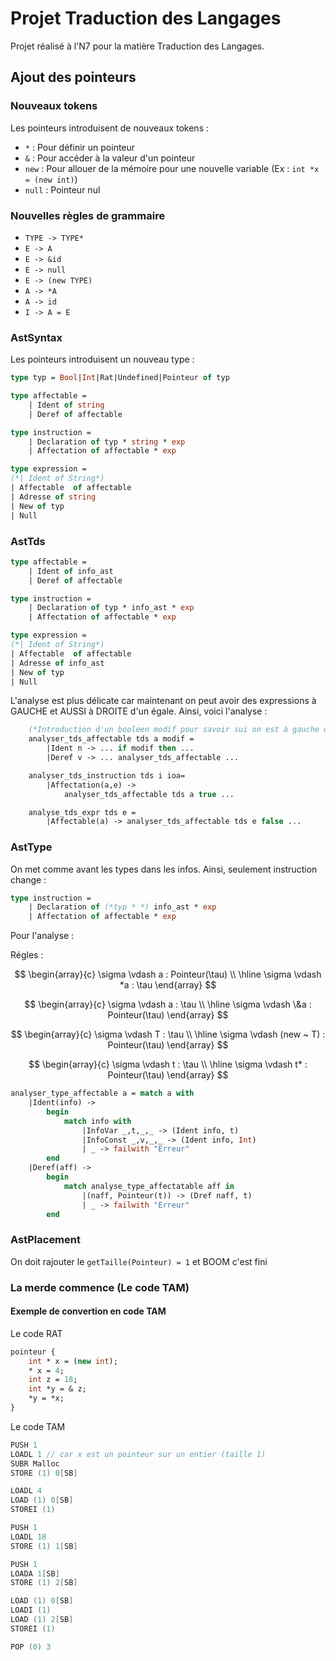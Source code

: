 # Projet Traduction des Langages

Projet réalisé à l'N7 pour la matière Traduction des Langages.

## Ajout des pointeurs

### Nouveaux tokens

Les pointeurs introduisent de nouveaux tokens :

- `*` : Pour définir un pointeur
- `&` : Pour accéder à la valeur d'un pointeur
- `new` : Pour allouer de la mémoire pour une nouvelle variable (Ex : `int *x = (new int)`)
- `null` : Pointeur nul

### Nouvelles règles de grammaire

- `TYPE -> TYPE*`
- `E -> A`
- `E -> &id`
- `E -> null`
- `E -> (new TYPE)`
- `A -> *A`
- `A -> id`
- `I -> A = E`

### AstSyntax

Les pointeurs introduisent un nouveau type :

```ocaml
type typ = Bool|Int|Rat|Undefined|Pointeur of typ

type affectable = 
    | Ident of string
    | Deref of affectable

type instruction = 
    | Declaration of typ * string * exp
    | Affectation of affectable * exp

type expression = 
(*| Ident of String*)
| Affectable  of affectable
| Adresse of string
| New of typ
| Null
```

### AstTds

```ocaml
type affectable = 
    | Ident of info_ast
    | Deref of affectable

type instruction = 
    | Declaration of typ * info_ast * exp
    | Affectation of affectable * exp

type expression = 
(*| Ident of String*)
| Affectable  of affectable
| Adresse of info_ast
| New of typ
| Null
```

L'analyse est plus délicate car maintenant on peut avoir des expressions à GAUCHE et AUSSI à DROITE d'un égale. Ainsi, voici l'analyse :

```ocaml
    (*Introduction d'un booleen modif pour savoir sui on est à gauche ou à droite d'un égal*)
    analyser_tds_affectable tds a modif = 
        |Ident n -> ... if modif then ...
        |Deref v -> ... analyser_tds_affectable ...

    analyser_tds_instruction tds i ioa= 
        |Affectation(a,e) ->
            analyser_tds_affectable tds a true ...

    analyse_tds_expr tds e = 
        |Affectable(a) -> analyser_tds_affectable tds e false ...
```

### AstType

On met comme avant les types dans les infos. Ainsi, seulement instruction change :

```ocaml
type instruction = 
    | Declaration of (*typ * *) info_ast * exp
    | Affectation of affectable * exp
```

Pour l'analyse :

Régles :

$$
\begin{array}{c}
\sigma \vdash a : Pointeur(\tau) \\
\hline
\sigma \vdash *a : \tau
\end{array}
$$

$$
\begin{array}{c}
\sigma \vdash a : \tau \\
\hline
\sigma \vdash \&a : Pointeur(\tau)
\end{array}
$$

$$
\begin{array}{c}
\sigma \vdash T : \tau \\
\hline
\sigma \vdash (new ~ T) : Pointeur(\tau)
\end{array}
$$

$$
\begin{array}{c}
\sigma \vdash t : \tau \\
\hline
\sigma \vdash t* : Pointeur(\tau)
\end{array}
$$

```ocaml
analyser_type_affectable a = match a with
    |Ident(info) -> 
        begin
            match info with
                |InfoVar _,t,_,_ -> (Ident info, t)
                |InfoConst _,v,_,_ -> (Ident info, Int)
                | _ -> failwith "Erreur"
        end
    |Deref(aff) -> 
        begin
            match analyse_type_affectatable aff in
                |(naff, Pointeur(t)) -> (Dref naff, t)
                | _ -> failwith "Erreur"
        end
```

### AstPlacement

On doit rajouter le `getTaille(Pointeur) = 1` et BOOM c'est fini

### La merde commence (Le code TAM)

#### Exemple de convertion en code TAM

Le code RAT
```ocaml
pointeur {
    int * x = (new int);
    * x = 4;
    int z = 18;
    int *y = & z;
    *y = *x;
}
```

Le code TAM
```C
PUSH 1
LOADL 1 // car x est un pointeur sur un entier (taille 1)
SUBR Malloc
STORE (1) 0[SB]

LOADL 4
LOAD (1) 0[SB]
STOREI (1)

PUSH 1
LOADL 18
STORE (1) 1[SB]

PUSH 1
LOADA 1[SB]
STORE (1) 2[SB]

LOAD (1) 0[SB]
LOADI (1)
LOAD (1) 2[SB]
STOREI (1)

POP (0) 3
```
